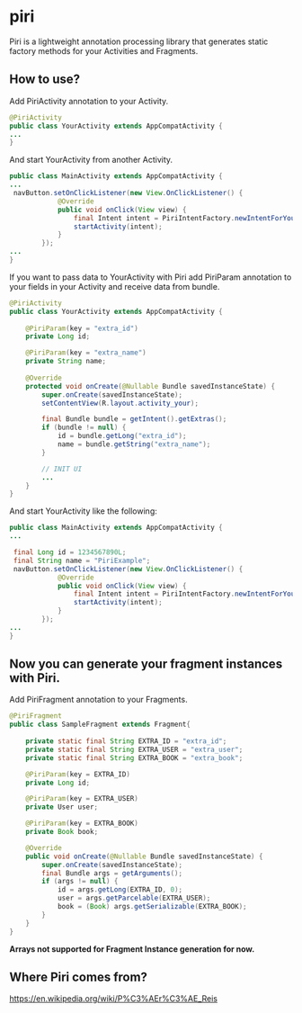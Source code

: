 # piri
Piri is a lightweight annotation processing library that generates static factory methods for your Activities and Fragments.

## How to use? 

Add PiriActivity annotation to your Activity. 

```java
@PiriActivity
public class YourActivity extends AppCompatActivity {
...
}
```

And start YourActivity from another Activity.

```java
public class MainActivity extends AppCompatActivity {
...
 navButton.setOnClickListener(new View.OnClickListener() {
            @Override
            public void onClick(View view) {
                final Intent intent = PiriIntentFactory.newIntentForYourActivity(MainActivity.this);
                startActivity(intent);
            }
        });
...
}
```

If you want to pass data to YourActivity with Piri add PiriParam annotation to your fields in your Activity and receive data from bundle.

```java
@PiriActivity
public class YourActivity extends AppCompatActivity {
    
    @PiriParam(key = "extra_id")
    private Long id;

    @PiriParam(key = "extra_name")
    private String name;
    
    @Override
    protected void onCreate(@Nullable Bundle savedInstanceState) {
        super.onCreate(savedInstanceState);
        setContentView(R.layout.activity_your);

        final Bundle bundle = getIntent().getExtras();
        if (bundle != null) {
            id = bundle.getLong("extra_id");
            name = bundle.getString("extra_name");
        }

        // INIT UI
        ...
    }
}
```

And start YourActivity like the following:

```java
public class MainActivity extends AppCompatActivity {
...

 final Long id = 1234567890L;
 final String name = "PiriExample";
 navButton.setOnClickListener(new View.OnClickListener() {
            @Override
            public void onClick(View view) {
                final Intent intent = PiriIntentFactory.newIntentForYourActivity(MainActivity.this,id,name);
                startActivity(intent);
            }
        });
...
}
```

## Now you can generate your fragment instances with Piri.

Add PiriFragment annotation to your Fragments.

```java
@PiriFragment
public class SampleFragment extends Fragment{
    
    private static final String EXTRA_ID = "extra_id";
    private static final String EXTRA_USER = "extra_user";
    private static final String EXTRA_BOOK = "extra_book";

    @PiriParam(key = EXTRA_ID)
    private Long id;

    @PiriParam(key = EXTRA_USER)
    private User user;

    @PiriParam(key = EXTRA_BOOK)
    private Book book;

    @Override
    public void onCreate(@Nullable Bundle savedInstanceState) {
        super.onCreate(savedInstanceState);
        final Bundle args = getArguments();
        if (args != null) {
            id = args.getLong(EXTRA_ID, 0);
            user = args.getParcelable(EXTRA_USER);
            book = (Book) args.getSerializable(EXTRA_BOOK);
        }
    }
}
```

<b>Arrays not supported for Fragment Instance generation for now.</b>

## Where Piri comes from?
https://en.wikipedia.org/wiki/P%C3%AEr%C3%AE_Reis



